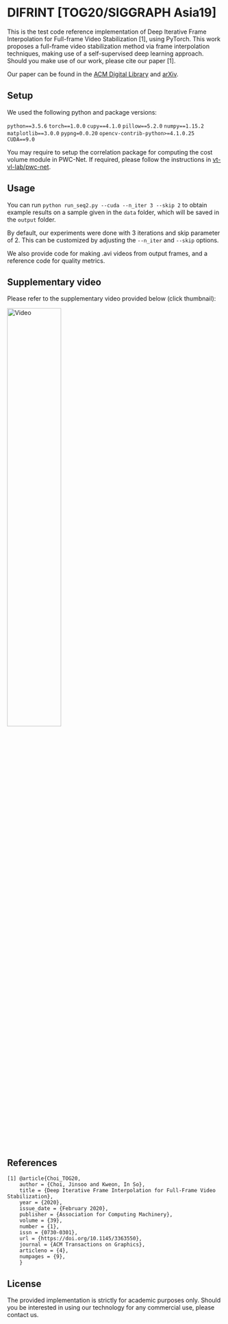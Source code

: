 # DIFRINT [TOG20/SIGGRAPH Asia19]
This is the test code reference implementation of Deep Iterative Frame Interpolation for Full-frame Video Stabilization [1], using PyTorch.
This work proposes a full-frame video stabilization method via frame interpolation techniques, making use of a self-supervised deep learning approach.
Should you make use of our work, please cite our paper [1].

Our paper can be found in the <a href="https://dl.acm.org/doi/abs/10.1145/3363550">ACM Digital Library</a> and <a href="https://arxiv.org/abs/1909.02641">arXiv</a>.

## Setup
We used the following python and package versions:

`python==3.5.6`
`torch==1.0.0`
`cupy==4.1.0`
`pillow==5.2.0`
`numpy==1.15.2`
`matplotlib==3.0.0`
`pypng=0.0.20`
`opencv-contrib-python>=4.1.0.25`
`CUDA==9.0`

You may require to setup the correlation package for computing the cost volume module in PWC-Net.
If required, please follow the instructions in <a href="https://github.com/vt-vl-lab/pwc-net.pytorch">vt-vl-lab/pwc-net</a>.

## Usage
You can run `python run_seq2.py --cuda --n_iter 3 --skip 2` to obtain example results on a sample given in the `data` folder, which will be saved in the `output` folder.

By default, our experiments were done with 3 iterations and skip parameter of 2.
This can be customized by adjusting the `--n_iter` and `--skip` options.

We also provide code for making .avi videos from output frames, and a reference code for quality metrics.

## Supplementary video
Please refer to the supplementary video provided below (click thumbnail):

<a href="https://youtu.be/qXi9NXOvIgM" rel="Video"><img src="http://img.youtube.com/vi/qXi9NXOvIgM/0.jpg" alt="Video" width="50%"></a>


## References
```
[1] @article{Choi_TOG20,
	author = {Choi, Jinsoo and Kweon, In So},
	title = {Deep Iterative Frame Interpolation for Full-Frame Video Stabilization},
	year = {2020},
	issue_date = {February 2020},
	publisher = {Association for Computing Machinery},
	volume = {39},
	number = {1},
	issn = {0730-0301},
	url = {https://doi.org/10.1145/3363550},
	journal = {ACM Transactions on Graphics},
	articleno = {4},
	numpages = {9},
    }
```

## License
The provided implementation is strictly for academic purposes only. 
Should you be interested in using our technology for any commercial use, please contact us.